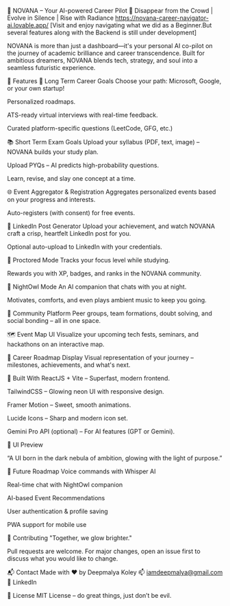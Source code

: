 🌌 NOVANA – Your AI-powered Career Pilot 🚀
Disappear from the Crowd | Evolve in Silence | Rise with Radiance
https://novana-career-navigator-ai.lovable.app/
[Visit and enjoy navigating what we did as a Beginner.But several features along with the Backend is still under development]

NOVANA is more than just a dashboard—it's your personal AI co-pilot on the journey of academic brilliance and career transcendence. Built for ambitious dreamers, NOVANA blends tech, strategy, and soul into a seamless futuristic experience.

🌠 Features
🎯 Long Term Career Goals
Choose your path: Microsoft, Google, or your own startup!

Personalized roadmaps.

ATS-ready virtual interviews with real-time feedback.

Curated platform-specific questions (LeetCode, GFG, etc.)

📚 Short Term Exam Goals
Upload your syllabus (PDF, text, image) – NOVANA builds your study plan.

Upload PYQs – AI predicts high-probability questions.

Learn, revise, and slay one concept at a time.

🌐 Event Aggregator & Registration
Aggregates personalized events based on your progress and interests.

Auto-registers (with consent) for free events.

📝 LinkedIn Post Generator
Upload your achievement, and watch NOVANA craft a crisp, heartfelt LinkedIn post for you.

Optional auto-upload to LinkedIn with your credentials.

👀 Proctored Mode
Tracks your focus level while studying.

Rewards you with XP, badges, and ranks in the NOVANA community.

🦉 NightOwl Mode
An AI companion that chats with you at night.

Motivates, comforts, and even plays ambient music to keep you going.

🧠 Community Platform
Peer groups, team formations, doubt solving, and social bonding – all in one space.

🗺️ Event Map UI
Visualize your upcoming tech fests, seminars, and hackathons on an interactive map.

🚀 Career Roadmap Display
Visual representation of your journey – milestones, achievements, and what's next.

🧪 Built With
ReactJS + Vite – Superfast, modern frontend.

TailwindCSS – Glowing neon UI with responsive design.

Framer Motion – Sweet, smooth animations.

Lucide Icons – Sharp and modern icon set.

Gemini Pro API (optional) – For AI features (GPT or Gemini).

📸 UI Preview

“A UI born in the dark nebula of ambition, glowing with the light of purpose.”

🧠 Future Roadmap
 Voice commands with Whisper AI

 Real-time chat with NightOwl companion

 AI-based Event Recommendations

 User authentication & profile saving

 PWA support for mobile use

🙌 Contributing
"Together, we glow brighter."

Pull requests are welcome. For major changes, open an issue first to discuss what you would like to change.

📬 Contact
Made with ❤️ by Deepmalya Koley
📫 iamdeepmalya@gmail.com
🔗 LinkedIn

📄 License
MIT License – do great things, just don’t be evil.

